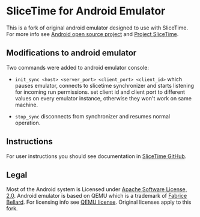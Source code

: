 # SliceTime for Android Emulator #

This is a fork of original android emulator designed to use with SliceTime. For more info see [Android open source project](http://source.android.com/) and [Project SliceTime](http://www.comsys.rwth-aachen.de/research/projects/slicetime/).


## Modifications to android emulator ##

Two commands were added to android emulator console:

* `init_sync <host> <server_port> <client_port> <client_id>`
which pauses emulator, connects to slicetime synchronizer and starts listening for incoming run permissions. set client id and client port to different values on every emulator instance, otherwise they won't work on same machine.

* `stop_sync`
disconnects from synchronizer and resumes normal operation.

## Instructions ##

For user instructions you should see documentation in [SliceTime GitHub](https://github.com/mr-kimia/slicetime).

## Legal ##

Most of the Android system is Licensed under [Apache Software License, 2.0](http://www.apache.org/licenses/LICENSE-2.0).
Android emulator is based on QEMU which is a trademark of [Fabrice Bellard](http://bellard.org/). For licensing info see [QEMU license](http://wiki.qemu.org/License).
Original licenses apply to this fork.

